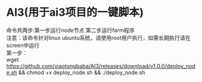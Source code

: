 # AI3(用于ai3项目的一键脚本)
命令共两步:第一步运行node节点 第二步运行farm程序<br>
注意：该命令针对linux ubuntu系统，请使用root用户执行，如需长期执行请在screen中运行<br>
第一步：  <br>
wget https://github.com/xiaotongbaba/AI3/releases/download/v1.0.0/deploy_node.sh &&  chmod +x deploy_node.sh &&  ./deploy_node.sh<br>

